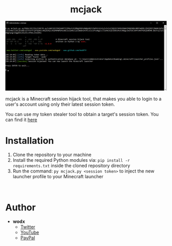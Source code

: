 <h1 align="center">mcjack</h1>

<p align="center">
    <img src="https://raw.githubusercontent.com/WodxTV/mcjack/master/preview.png">
</p>

mcjack is a Minecraft session hijack tool, that makes you able to login to a user's account using only  their latest session token.

You can use my token stealer tool to obtain a target's session token. You can find it [here](https://github.com/WodxTV/Minecraft-Session-Token-Stealer)

# Installation
1. Clone the repository to your machine
2. Install the required Python modules via: `pip install -r requirements.txt` inside the cloned repository directory
3. Run the command: `py mcjack.py <session token>` to inject the new launcher profile to your Minecraft launcher

<br>

# Author
- **wodx**
    - [Twitter](https://twitter.com/wodxgod)
    - [YouTube](https://youtube.com/wodxgod)
    - [PayPal](https://www.paypal.com/paypalme2/wodx)